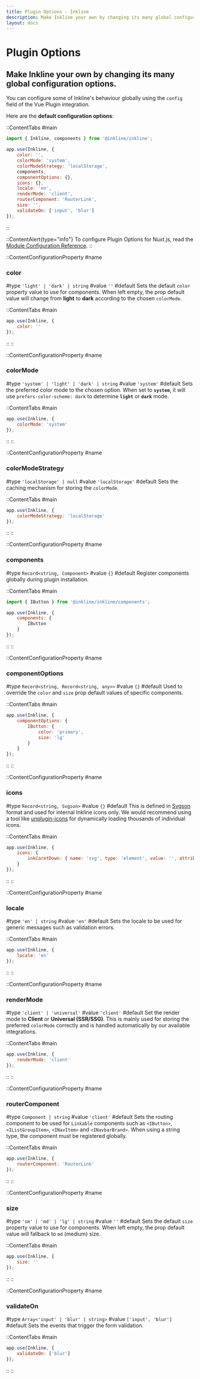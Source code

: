 ```yaml
---
title: Plugin Options - Inkline
description: Make Inkline your own by changing its many global configuration options.
layout: docs
---
```


# Plugin Options
## Make Inkline your own by changing its many global configuration options.

You can configure some of Inkline's behaviour globally using the `config` field of the Vue Plugin integration. 

Here are the **default configuration options**:

::ContentTabs
#main
~~~js
import { Inkline, components } from '@inkline/inkline';

app.use(Inkline, {
    color: '',
    colorMode: 'system',
    colorModeStrategy: 'localStorage',
    components,
    componentOptions: {},
    icons: {},
    locale: 'en',
    renderMode: 'client',
    routerComponent: 'RouterLink',
    size: '',
    validateOn: ['input', 'blur']
});
~~~
::

::ContentAlert{type="info"}
To configure Plugin Options for Nuxt.js, read the [Module Configuration Reference](https://github.com/inkline/plugin#nuxtjs).
::


::ContentConfigurationProperty
#name
### color
#type
`'light' | 'dark' | string`
#value
`''`
#default
Sets the default `color` property value to use for components. When left empty, the prop default value will change from **light** to **dark** according to the chosen `colorMode`.

::ContentTabs
#main
~~~js
app.use(Inkline, {
    color: ''
});
~~~
::
::


::ContentConfigurationProperty
#name
### colorMode
#type
`'system' | 'light' | 'dark' | string`
#value
`'system'`
#default
Sets the preferred color mode to the chosen option. When set to **`system`**, it will use `prefers-color-scheme: dark` to determine **`light`** or **`dark`** mode.

::ContentTabs
#main
~~~js
app.use(Inkline, {
    colorMode: 'system'
});
~~~
::
::


::ContentConfigurationProperty
#name
### colorModeStrategy
#type
`'localStorage' | null`
#value
`'localStorage'`
#default
Sets the caching mechanism for storing the `colorMode`.

::ContentTabs
#main
~~~js
app.use(Inkline, {
    colorModeStrategy: 'localStorage'
});
~~~
::
::


::ContentConfigurationProperty
#name
### components
#type
`Record<string, Component>`
#value
`{}`
#default
Register components globally during plugin installation.

::ContentTabs
#main
~~~js
import { IButton } from '@inkline/inkline/components';

app.use(Inkline, {
    components: {
        IButton
    }
});
~~~
::
::


::ContentConfigurationProperty
#name
### componentOptions
#type
`Record<string, Record<string, any>>`
#value
`{}`
#default
Used to override the `color` and `size` prop default values of specific components.

::ContentTabs
#main
~~~js
app.use(Inkline, {
    componentOptions: {
        IButton: {
            color: 'primary',
            size: 'lg'
        }
    }
});
~~~
::
::


::ContentConfigurationProperty
#name
### icons
#type
`Record<string, Svgson>`
#value
`{}`
#default
This is defined in [Svgson](https://www.npmjs.com/package/svgson) format and used for internal Inkline icons only. We would recommend using a tool like [unplugin-icons](https://github.com/antfu/unplugin-icons) for dynamically loading thousands of individual icons.

::ContentTabs
#main
~~~js
app.use(Inkline, {
    icons: {
        inkCaretDown: { name: 'svg', type: 'element', value: '', attributes: { version: '1.1', xmlns: 'http://www.w3.org/2000/svg', width: '16', height: '28', viewBox: '0 0 16 28', fill: 'currentColor' }, children: [{ name: 'title', type: 'element', value: '', attributes: {}, children: [{ name: '', type: 'text', value: 'caret-down', attributes: {}, children: [] }] }, { name: 'path', type: 'element', value: '', attributes: { d: 'M16 11c0 0.266-0.109 0.516-0.297 0.703l-7 7c-0.187 0.187-0.438 0.297-0.703 0.297s-0.516-0.109-0.703-0.297l-7-7c-0.187-0.187-0.297-0.438-0.297-0.703 0-0.547 0.453-1 1-1h14c0.547 0 1 0.453 1 1z' }, children: [] }] };
    }
});
~~~
::
::


::ContentConfigurationProperty
#name
### locale
#type
`'en' | string`
#value
`'en'`
#default
Sets the locale to be used for generic messages such as validation errors.

::ContentTabs
#main
~~~js
app.use(Inkline, {
    locale: 'en'
});
~~~
::
::


::ContentConfigurationProperty
#name
### renderMode
#type
`'client' | 'universal'`
#value
`'client'`
#default
Set the render mode to **Client** or **Universal (SSR/SSG)**. This is mainly used for storing the preferred `colorMode` correctly and is handled automatically by our available integrations.

::ContentTabs
#main
~~~js
app.use(Inkline, {
    renderMode: 'client'
});
~~~
::
::


::ContentConfigurationProperty
#name
### routerComponent
#type
`Component | string`
#value
`'client'`
#default
Sets the routing component to be used for `Linkable` components such as `<IButton>`, `<IListGroupItem>`, `<INavItem>` and `<INavbarBrand>`. When using a string type, the component must be registered globally.

::ContentTabs
#main
~~~js
app.use(Inkline, {
    routerComponent: 'RouterLink'
});
~~~
::
::


::ContentConfigurationProperty
#name
### size
#type
`'sm' | 'md' | 'lg' | string`
#value
`''`
#default
Sets the default `size` property value to use for components. When left empty, the prop default value will fallback to `md` (medium) size.

::ContentTabs
#main
~~~js
app.use(Inkline, {
    size: ''
});
~~~
::
::


::ContentConfigurationProperty
#name
### validateOn
#type
`Array<'input' | 'blur' | string>`
#value
`['input', 'blur']`
#default
Sets the events that trigger the form validation.

::ContentTabs
#main
~~~js
app.use(Inkline, {
    validateOn: ['blur']
});
~~~
::
::
